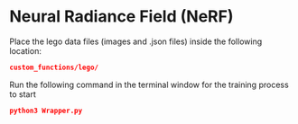 # Neural Radiance Field (NeRF)

Place the lego data files (images and .json files) inside the following location:
```json
custom_functions/lego/
```

Run the following command in the terminal window for the training process to start

```json
python3 Wrapper.py
```
